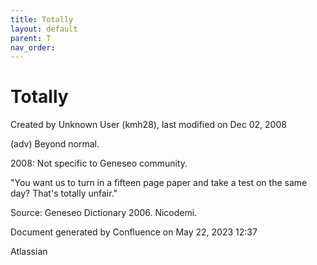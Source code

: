 ```yaml
---
title: Totally
layout: default
parent: T
nav_order:
---
```


# Totally

Created by  Unknown User (kmh28), last modified on Dec 02, 2008

(adv) Beyond normal.

2008: Not specific to Geneseo community.

&quot;You want us to turn in a fifteen page paper and take a test on the same day? That's totally unfair.&quot;

Source: Geneseo Dictionary 2006. Nicodemi. 

Document generated by Confluence on May 22, 2023 12:37

Atlassian
